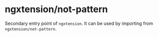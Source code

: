 # ngxtension/not-pattern

Secondary entry point of `ngxtension`. It can be used by importing from `ngxtension/not-pattern`.
